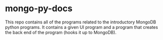 # mongo-py-docs
This repo contains all of the programs related to the introductory MongoDB python programs. It contains a given UI program and a program that creates the back end of the program (hooks it up to MongoDB).
